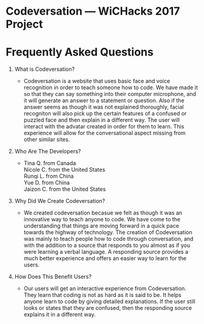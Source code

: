# Codeversation &mdash; WiCHacks 2017 Project

# Frequently Asked Questions

1. What is Codeversation?
	- Codeversation is a website that uses basic face and voice recognition in order to teach someone how to code. We have made it so that they can say something into their computer microphone, and it will generate an answer to a statement or question. Also if the answer seems as though it was not explained thoroughly, facial recogniton will also pick up the certain features of a confused or puzzled face and then explain in a different way. The user will interact with the advatar created in order for them to learn. This experience will allow for the conversational aspect missing from other similar sites. 

2. Who Are The Developers?
	- Tina Q. from Canada<br>
	Nicole C. from the United States<br>
	Runqi L. from China<br>
	Yue D. from China<br>
	Jaizon C. from the United States<br>

3. Why Did We Create Codeversation?
	- We created codeversation becasue we felt as though it was an innovative way to teach anyone to code. We have come to the understanding that things are moving forward in a quick pace towards the highway of technology. The creation of Codeversation was mainly to teach people how to code through conversation, and with the addition to a source that responds to you almost as if you were learning a verbal language. A responding source provides a much better experience and offers an easier way to learn for the users.

4. How Does This Benefit Users?
	- Our users will get an interactive experience from Codeversation. They learn that coding is not as hard as it is said to be. It helps anyone learn to code by giving detailed explanations. If the user still looks or states that they are confused, then the responding source explains it in a different way.
